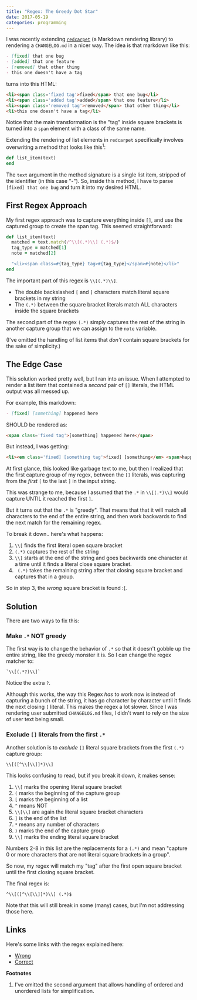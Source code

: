 ```yaml
---
title: "Regex: The Greedy Dot Star"
date: 2017-05-19
categories: programming
---
```


I was recently extending [`redcarpet`][1] (a Markdown rendering library) to
rendering a `CHANGELOG.md` in a nicer way. The idea is that markdown like this:

```md
- [fixed] that one bug
- [added] that one feature
- [removed] that other thing
- this one doesn't have a tag
```

turns into this HTML:

```html
<li><span class='fixed tag'>fixed</span> that one bug</li>
<li><span class='added tag'>added</span> that one feature</li>
<li><span class='removed tag'>removed</span> that other thing</li>
<li>this one doesn't have a tag</li>
```

Notice that the main transformation is the "tag" inside square brackets
is turned into a `span` element with a class of the same name.

Extending the rendering of list elements in `redcarpet` specifically involves
overwriting a method that looks like this<sup>1</sup>:

```ruby
def list_item(text)
end
```

The `text` argument in the method signature is a single list item,
stripped of the identifier (in this case "-"). So, inside this method,
I have to parse `[fixed] that one bug` and turn it into my desired HTML.

## First Regex Approach

My first regex approach was to capture everything inside `[]`, and use the
captured group to create the span tag. This seemed straightforward:

```ruby
def list_item(text)
  matched = text.match(/^\\[(.*)\\] (.*)$/)
  tag_type = matched[1]
  note = matched[2]

  "<li><span class=#{tag_type} tag>#{tag_type}</span>#{note}</li>"
end
```

The important part of this regex is `\\[(.*)\\]`.

- The double backslashed `[` and `]` characters match literal square brackets
in my string
- The `(.*)` between the square bracket literals match ALL characters inside
the square brackets

The second part of the regex `(.*)` simply captures the rest of the string in
another capture group that we can assign to the `note` variable.

(I've omitted the handling of list items that *don't* contain square brackets
for the sake of simplicity.)

## The Edge Case

This solution worked pretty well, but I ran into an issue. When I attempted to
render a list item that contained a *second* pair of `[]` literals, the HTML
output was all messed up.

For example, this markdown:

```markdown
- [fixed] [something] happened here
```

SHOULD be rendered as:

```html
<span class='fixed tag'>[something] happened here</span>
```

But instead, I was getting:

```html
<li><em class='fixed] [something tag'>fixed] [something</em> <span>happened here</span></li>
```

At first glance, this looked like garbage text to me, but then I realized that
the first capture group of my regex, between the `[]` literals, was capturing
from the *first* `[` to the last `]` in the input string.

This was strange to me, because I assumed that the `.*` in `\\[(.*)\\]`
would capture UNTIL it reached the first `]`.

But it turns out that the `.*` is "greedy". That means that that it will match
all characters to the end of the entire string, and then work backwards to find
the next match for the remaining regex.

To break it down.. here's what happens:

1. `\\[` finds the first literal open square bracket
1. `(.*)` captures the rest of the string
1. `\\]` starts at the end of the string and goes backwards one character at a
time until it finds a literal close square bracket.
1. ` (.*)` takes the remaining string after that closing square bracket and
captures that in a group.

So in step 3, the *wrong* square bracket is found :(.

## Solution

There are two ways to fix this:

### Make `.*` NOT greedy

The first way is to change the behavior of `.*` so that it doesn't gobble up
the entire string, like the greedy monster it is. So I can change the regex
matcher to:

```
`\\[(.*?)\\]`
```

Notice the extra `?`.

Although this works, the way this Regex *has* to work now is instead of capturing
a bunch of the string, it has go character by character until it finds the
next closing `]` literal. This makes the regex a lot slower. Since I was rendering
user submitted `CHANGELOG.md` files, I didn't want to rely on the size of user
text being small.

### Exclude `[]` literals from the first `.*`

Another solution is to *exclude* `[]` literal square brackets from the first
`(.*)` capture group:

```
\\[([^\\[\\]]*)\\]
```

This looks confusing to read, but if you break it down, it makes sense:

1. `\\[` marks the opening literal square bracket
2. `(` marks the beginning of the capture group
3. `[` marks the beginning of a list
4. `^` means NOT
5. `\\[\\]` are again the literal square bracket characters
6. `]` is the end of the list
7. `*` means any number of characters
8. `)` marks the end of the capture group
9. `\\]` marks the ending literal square bracket

Numbers 2-8 in this list are the replacements for a `(.*)` and mean "capture
0 or more characters that are not literal square brackets in a group".

So now, my regex will match my "tag" after the first open square bracket until
the first closing square bracket.

The final regex is:

```
^\\[([^\\[\\]]*)\\] (.*)$
```

Note that this will still break in some (many) cases, but I'm not addressing
those here.

## Links

Here's some links with the regex explained here:

- [Wrong](https://regex101.com/r/fPar5s/1)
- [Correct](https://regex101.com/r/hyPOEr/2)


**Footnotes**

1. I've omitted the second argument that allows handling of ordered and unordered
lists for simplification.


[1]: https://github.com/vmg/redcarpet

